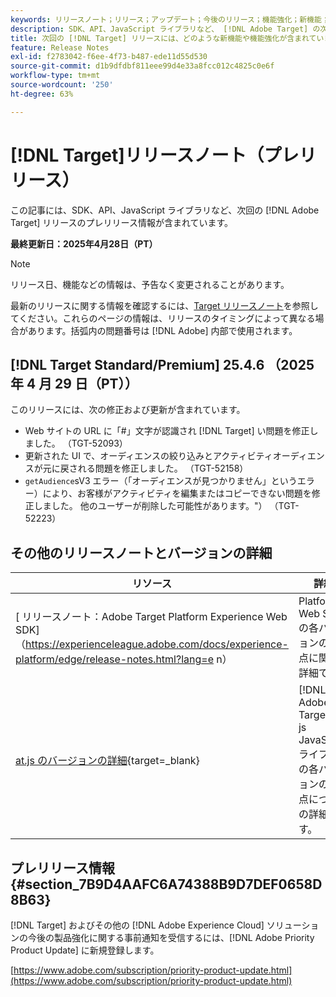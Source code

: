 ```yaml
---
keywords: リリースノート；リリース；アップデート；今後のリリース；機能強化；新機能；修正；アップデート；プレリリース；早期アクセス
description: SDK、API、JavaScript ライブラリなど、 [!DNL Adobe Target] の次回のリリースに含まれている新機能、機能強化および修正について説明します。
title: 次回の [!DNL Target] リリースには、どのような新機能や機能強化が含まれていますか？
feature: Release Notes
exl-id: f2783042-f6ee-4f73-b487-ede11d55d530
source-git-commit: d1b9dfdbf811eee99d4e33a8fcc012c4825c0e6f
workflow-type: tm+mt
source-wordcount: '250'
ht-degree: 63%

---
```


# [!DNL Target]リリースノート（プレリリース）

この記事には、SDK、API、JavaScript ライブラリなど、次回の [!DNL Adobe Target] リリースのプレリリース情報が含まれています。

**最終更新日：2025年4月28日（PT）**

>[!NOTE]
>
>リリース日、機能などの情報は、予告なく変更されることがあります。
>
>最新のリリースに関する情報を確認するには、[Target リリースノート](release-notes.md)を参照してください。これらのページの情報は、リリースのタイミングによって異なる場合があります。括弧内の問題番号は [!DNL Adobe] 内部で使用されます。

## [!DNL Target Standard/Premium] 25.4.6 （2025 年 4 月 29 日（PT））

このリリースには、次の修正および更新が含まれています。

* Web サイトの URL に「#」文字が認識され [!DNL Target] い問題を修正しました。 （TGT-52093）
* 更新された UI で、オーディエンスの絞り込みとアクティビティオーディエンスが元に戻される問題を修正しました。 （TGT-52158）
* `getAudience`sV3 エラー（「オーディエンスが見つかりません」というエラー）により、お客様がアクティビティを編集またはコピーできない問題を修正しました。 他のユーザーが削除した可能性があります。&quot;） （TGT-52223）

## その他のリリースノートとバージョンの詳細

| リソース | 詳細 |
|--- |--- |
| [ リリースノート：Adobe Target Platform Experience Web SDK] （https://experienceleague.adobe.com/docs/experience-platform/edge/release-notes.html?lang=e n） | Platform Web SDK の各バージョンの変更点に関する詳細です。 |
| [at.js のバージョンの詳細](https://experienceleague.adobe.com/docs/target-dev/developer/client-side/at-js-implementation/target-atjs-versions.html?lang=ja){target=_blank} | [!DNL Adobe Target] at. js JavaScript ライブラリの各バージョンの変更点についての詳細です。 |

## プレリリース情報 {#section_7B9D4AAFC6A74388B9D7DEF0658D8B63}

[!DNL Target] およびその他の [!DNL Adobe Experience Cloud] ソリューションの今後の製品強化に関する事前通知を受信するには、[!DNL Adobe Priority Product Update] に新規登録します。

[https://www.adobe.com/subscription/priority-product-update.html](https://www.adobe.com/subscription/priority-product-update.html)

